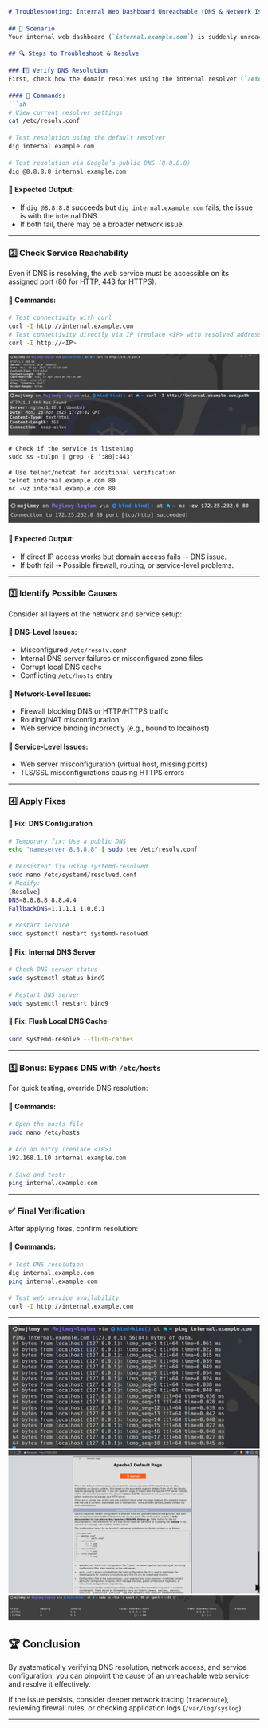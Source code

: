 ```markdown
# Troubleshooting: Internal Web Dashboard Unreachable (DNS & Network Issues)

## 📌 Scenario
Your internal web dashboard (`internal.example.com`) is suddenly unreachable from multiple systems. Users report "host not found" errors, even though the service is running. This guide will help you systematically diagnose and resolve the issue.

## 🔍 Steps to Troubleshoot & Resolve

### 1️⃣ Verify DNS Resolution
First, check how the domain resolves using the internal resolver (`/etc/resolv.conf`) and a public DNS (e.g., Google’s `8.8.8.8`).

#### 🔹 Commands:
```sh
# View current resolver settings
cat /etc/resolv.conf

# Test resolution using the default resolver
dig internal.example.com

# Test resolution via Google’s public DNS (8.8.8.8)
dig @8.8.8.8 internal.example.com
```

#### 🔹 Expected Output:
- If `dig @8.8.8.8` succeeds but `dig internal.example.com` fails, the issue is with the internal DNS.
- If both fail, there may be a broader network issue.

---

### 2️⃣ Check Service Reachability
Even if DNS is resolving, the web service must be accessible on its assigned port (80 for HTTP, 443 for HTTPS).

#### 🔹 Commands:
```sh
# Test connectivity with curl
curl -I http://internal.example.com
# Test connectivity directly via IP (replace <IP> with resolved address)
curl -I http://<IP>
```
![](./screenshots/curlIP.png)
![](./screenshots/curlName.png)
```
# Check if the service is listening
sudo ss -tulpn | grep -E ':80|:443'

# Use telnet/netcat for additional verification
telnet internal.example.com 80
nc -vz internal.example.com 80
```
![](./screenshots/nc.png)

#### 🔹 Expected Output:
- If direct IP access works but domain access fails ➝ DNS issue.
- If both fail ➝ Possible firewall, routing, or service-level problems.

---

### 3️⃣ Identify Possible Causes
Consider all layers of the network and service setup:

#### 🔹 DNS-Level Issues:
- Misconfigured `/etc/resolv.conf`
- Internal DNS server failures or misconfigured zone files
- Corrupt local DNS cache
- Conflicting `/etc/hosts` entry

#### 🔹 Network-Level Issues:
- Firewall blocking DNS or HTTP/HTTPS traffic
- Routing/NAT misconfiguration
- Web service binding incorrectly (e.g., bound to localhost)

#### 🔹 Service-Level Issues:
- Web server misconfiguration (virtual host, missing ports)
- TLS/SSL misconfigurations causing HTTPS errors

---

### 4️⃣ Apply Fixes

#### 🔹 **Fix: DNS Configuration**
```sh
# Temporary fix: Use a public DNS
echo "nameserver 8.8.8.8" | sudo tee /etc/resolv.conf

# Persistent fix using systemd-resolved
sudo nano /etc/systemd/resolved.conf
# Modify:
[Resolve]
DNS=8.8.8.8 8.8.4.4
FallbackDNS=1.1.1.1 1.0.0.1

# Restart service
sudo systemctl restart systemd-resolved
```

#### 🔹 **Fix: Internal DNS Server**
```sh
# Check DNS server status
sudo systemctl status bind9

# Restart DNS server
sudo systemctl restart bind9
```

#### 🔹 **Fix: Flush Local DNS Cache**
```sh
sudo systemd-resolve --flush-caches
```

---

### 5️⃣ Bonus: Bypass DNS with `/etc/hosts`
For quick testing, override DNS resolution:

#### 🔹 Commands:
```sh
# Open the hosts file
sudo nano /etc/hosts

# Add an entry (replace <IP>)
192.168.1.10 internal.example.com

# Save and test:
ping internal.example.com
```

---

### ✅ Final Verification
After applying fixes, confirm resolution:

#### 🔹 Commands:
```sh
# Test DNS resolution
dig internal.example.com
ping internal.example.com

# Test web service availability
curl -I http://internal.example.com
```

---
![](./screenshots/ping.png)
![](./screenshots/FinalTest.png)
![](./screenshots/ss.png)
## 🏆 Conclusion
By systematically verifying DNS resolution, network access, and service configuration, you can pinpoint the cause of an unreachable web service and resolve it effectively.

If the issue persists, consider deeper network tracing (`traceroute`), reviewing firewall rules, or checking application logs (`/var/log/syslog`).

---


